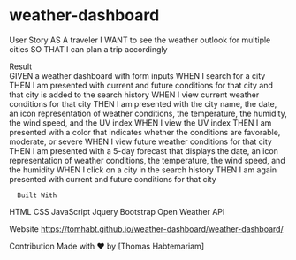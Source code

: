 # weather-dashboard

User Story
      AS A traveler
      I WANT to see the weather outlook for multiple cities
      SO THAT I can plan a trip accordingly
      
      
  Result    
      GIVEN a weather dashboard with form inputs
      WHEN I search for a city
      THEN I am presented with current and future conditions for that city and that city is added to the search history
      WHEN I view current weather conditions for that city
      THEN I am presented with the city name, the date, an icon representation of weather conditions, the temperature, the humidity, the wind speed, and the UV         index
      WHEN I view the UV index
      THEN I am presented with a color that indicates whether the conditions are favorable, moderate, or severe
      WHEN I view future weather conditions for that city
      THEN I am presented with a 5-day forecast that displays the date, an icon representation of weather conditions, the temperature, the wind speed, and the          humidity
      WHEN I click on a city in the search history
      THEN I am again presented with current and future conditions for that city
      
      
      Built With
HTML
CSS
JavaScript
Jquery
Bootstrap
Open Weather API


Website
https://tomhabt.github.io/weather-dashboard/weather-dashboard/

Contribution
Made with ❤️ by [Thomas Habtemariam]
